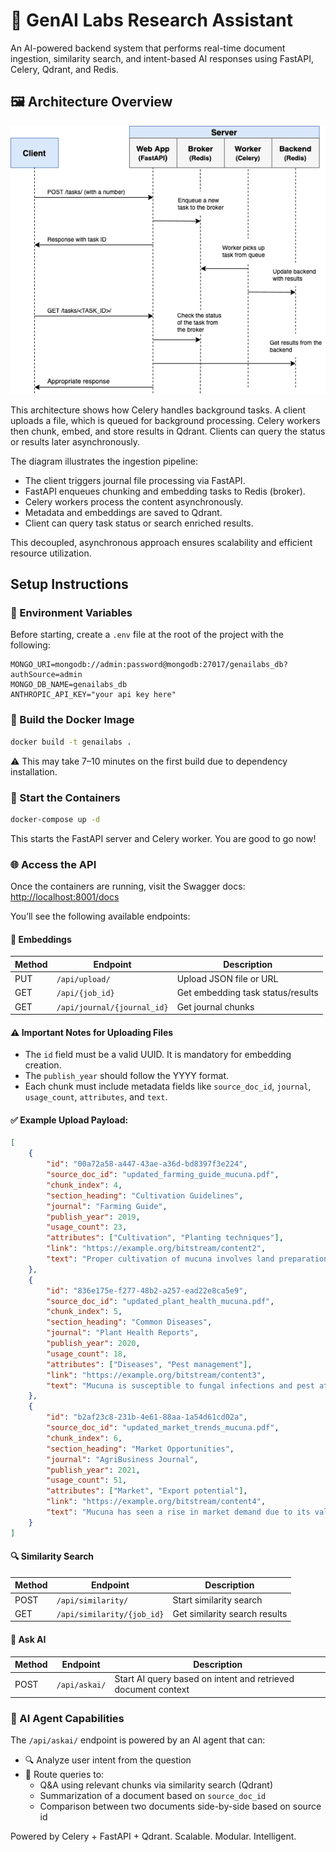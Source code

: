 # 🧠 GenAI Labs Research Assistant

An AI-powered backend system that performs real-time document ingestion, similarity search, and intent-based AI responses using FastAPI, Celery, Qdrant, and Redis.

## 🖼️ Architecture Overview

![Architecture Diagram](docs/fastapi-celery-flow.png)

This architecture shows how Celery handles background tasks. A client uploads a file, which is queued for background processing. Celery workers then chunk, embed, and store results in Qdrant. Clients can query the status or results later asynchronously.

The diagram illustrates the ingestion pipeline:

-   The client triggers journal file processing via FastAPI.
-   FastAPI enqueues chunking and embedding tasks to Redis (broker).
-   Celery workers process the content asynchronously.
-   Metadata and embeddings are saved to Qdrant.
-   Client can query task status or search enriched results.

This decoupled, asynchronous approach ensures scalability and efficient resource utilization.

## Setup Instructions

### 📁 Environment Variables

Before starting, create a `.env` file at the root of the project with the following:

```
MONGO_URI=mongodb://admin:password@mongodb:27017/genailabs_db?authSource=admin
MONGO_DB_NAME=genailabs_db
ANTHROPIC_API_KEY="your api key here"
```

### 🔧 Build the Docker Image

```bash
docker build -t genailabs .
```

⚠️ This may take 7–10 minutes on the first build due to dependency installation.

### 🐳 Start the Containers

```bash
docker-compose up -d
```

This starts the FastAPI server and Celery worker. You are good to go now!

### 🌐 Access the API

Once the containers are running, visit the Swagger docs:  
[http://localhost:8001/docs](http://localhost:8001/docs)

You’ll see the following available endpoints:

#### 🧠 Embeddings

| Method | Endpoint                    | Description                       |
| ------ | --------------------------- | --------------------------------- |
| PUT    | `/api/upload/`              | Upload JSON file or URL           |
| GET    | `/api/{job_id}`             | Get embedding task status/results |
| GET    | `/api/journal/{journal_id}` | Get journal chunks                |

#### ⚠️ Important Notes for Uploading Files

-   The `id` field must be a valid UUID. It is mandatory for embedding creation.
-   The `publish_year` should follow the YYYY format.
-   Each chunk must include metadata fields like `source_doc_id`, `journal`, `usage_count`, `attributes`, and `text`.

#### ✅ Example Upload Payload:

```json
[
    {
        "id": "00a72a58-a447-43ae-a36d-bd8397f3e224",
        "source_doc_id": "updated_farming_guide_mucuna.pdf",
        "chunk_index": 4,
        "section_heading": "Cultivation Guidelines",
        "journal": "Farming Guide",
        "publish_year": 2019,
        "usage_count": 23,
        "attributes": ["Cultivation", "Planting techniques"],
        "link": "https://example.org/bitstream/content2",
        "text": "Proper cultivation of mucuna involves land preparation, spacing, and seasonal monitoring for best yield..."
    },
    {
        "id": "836e175e-f277-48b2-a257-ead22e8ca5e9",
        "source_doc_id": "updated_plant_health_mucuna.pdf",
        "chunk_index": 5,
        "section_heading": "Common Diseases",
        "journal": "Plant Health Reports",
        "publish_year": 2020,
        "usage_count": 18,
        "attributes": ["Diseases", "Pest management"],
        "link": "https://example.org/bitstream/content3",
        "text": "Mucuna is susceptible to fungal infections and pest attacks. Integrated pest management practices are recommended..."
    },
    {
        "id": "b2af23c8-231b-4e61-88aa-1a54d61cd02a",
        "source_doc_id": "updated_market_trends_mucuna.pdf",
        "chunk_index": 6,
        "section_heading": "Market Opportunities",
        "journal": "AgriBusiness Journal",
        "publish_year": 2021,
        "usage_count": 51,
        "attributes": ["Market", "Export potential"],
        "link": "https://example.org/bitstream/content4",
        "text": "Mucuna has seen a rise in market demand due to its value in biofertilizers and livestock feed markets..."
    }
]
```

#### 🔍 Similarity Search

| Method | Endpoint                   | Description                   |
| ------ | -------------------------- | ----------------------------- |
| POST   | `/api/similarity/`         | Start similarity search       |
| GET    | `/api/similarity/{job_id}` | Get similarity search results |

#### 💬 Ask AI

| Method | Endpoint      | Description                                                   |
| ------ | ------------- | ------------------------------------------------------------- |
| POST   | `/api/askai/` | Start AI query based on intent and retrieved document context |

### 🧠 AI Agent Capabilities

The `/api/askai/` endpoint is powered by an AI agent that can:

-   🔍 Analyze user intent from the question
-   📖 Route queries to:
    -   Q&A using relevant chunks via similarity search (Qdrant)
    -   Summarization of a document based on `source_doc_id`
    -   Comparison between two documents side-by-side based on source id

Powered by Celery + FastAPI + Qdrant. Scalable. Modular. Intelligent.
